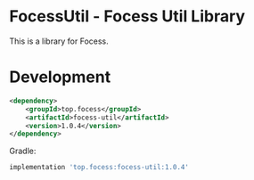# FocessUtil - Focess Util Library

This is a library for Focess.

# Development

```xml
<dependency>
    <groupId>top.focess</groupId>
    <artifactId>focess-util</artifactId>
    <version>1.0.4</version>
</dependency>
```

Gradle:

```gradle
implementation 'top.focess:focess-util:1.0.4'
```